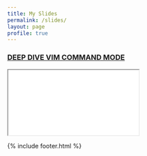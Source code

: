 ```yaml
---
title: My Slides
permalink: /slides/
layout: page
profile: true
---
```


### [DEEP DIVE VIM COMMAND MODE](./deep-dive-vim-command-mode/)
<div class="iframe-wrapper"><iframe src="./deep-dive-vim-command-mode/"></iframe></div>  

{% include footer.html %}


